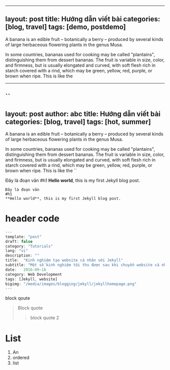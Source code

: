 

---
layout: post
title: Hướng dẫn viết bài
categories: [blog, travel]
tags: [demo, postdemo]
---
A banana is an edible fruit – botanically a berry – produced by several kinds
of large herbaceous flowering plants in the genus Musa.

In some countries, bananas used for cooking may be called "plantains",
distinguishing them from dessert bananas. The fruit is variable in size, color,
and firmness, but is usually elongated and curved, with soft flesh rich in
starch covered with a rind, which may be green, yellow, red, purple, or brown
when ripe.
This is like the 
****

``
---
layout: post
author: abc
title: Hướng dẫn viết bài
categories: [blog, travel]
tags: [hot, summer]
---
A banana is an edible fruit – botanically a berry – produced by several kinds
of large herbaceous flowering plants in the genus Musa.

In some countries, bananas used for cooking may be called "plantains",
distinguishing them from dessert bananas. The fruit is variable in size, color,
and firmness, but is usually elongated and curved, with soft flesh rich in
starch covered with a rind, which may be green, yellow, red, purple, or brown
when ripe.
This is like the 
``

Đây là đoạn văn
#h1
**Hello world**, this is my first Jekyll blog post.

```
Đây là đoạn văn
#h1
**Hello world**, this is my first Jekyll blog post.
```

# header code

```javascript
---
template: "post"
draft: false
category: "Tutorials"
lang: "vi"
description: ""
title:  "Kinh nghiệm tạo website cá nhân với Jekyll"
subtitle: "Một số kinh nghiệm tôi thu được sau khi chuyển website cá nhân từ Wordpress sang Jekyll"
date:   2016-09-16
category: Web Development
tags: [Jekyll, website]
bigimg: "/media/images/blogging/jekyll/jekyllhomepage.png"
---
```

block qoute
> Block quote
>> block quote 2

# List
1. An
2. ordered
3. list
